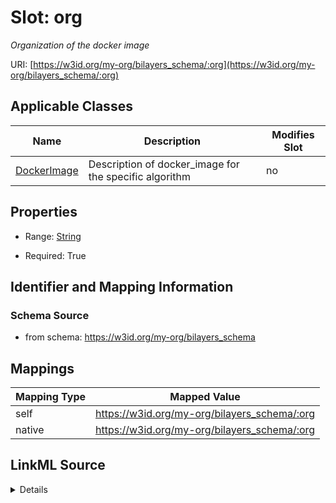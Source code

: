 

# Slot: org


_Organization of the docker image_





URI: [https://w3id.org/my-org/bilayers_schema/:org](https://w3id.org/my-org/bilayers_schema/:org)



<!-- no inheritance hierarchy -->





## Applicable Classes

| Name | Description | Modifies Slot |
| --- | --- | --- |
| [DockerImage](DockerImage.md) | Description of docker_image for the specific algorithm |  no  |







## Properties

* Range: [String](String.md)

* Required: True





## Identifier and Mapping Information







### Schema Source


* from schema: https://w3id.org/my-org/bilayers_schema




## Mappings

| Mapping Type | Mapped Value |
| ---  | ---  |
| self | https://w3id.org/my-org/bilayers_schema/:org |
| native | https://w3id.org/my-org/bilayers_schema/:org |




## LinkML Source

<details>
```yaml
name: org
description: Organization of the docker image
from_schema: https://w3id.org/my-org/bilayers_schema
rank: 1000
alias: org
domain_of:
- DockerImage
range: string
required: true

```
</details>